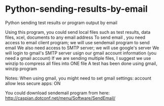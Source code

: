 # Python-sending-results-by-email
Python sending test results or program output by email

Using this program, you could send local files such as test results, data files, xcel, documents to any email address
To send email , you need access to email client program; we will use sendemail program to send email
We also need access to SMTP server; we will use google's server
We will login to gmail's SMTP server usign our gmail account information (you need a gmail account)
If we are sending multiple files, I suggest we use winzip to compress all files into ONE file
A test has been done using gmail, winzip program

Notes: 
When using gmail, you might need to set gmail settings:  account allow less secure apps: ON

You could download sendemail program from here:
http://caspian.dotconf.net/menu/Software/SendEmail/

